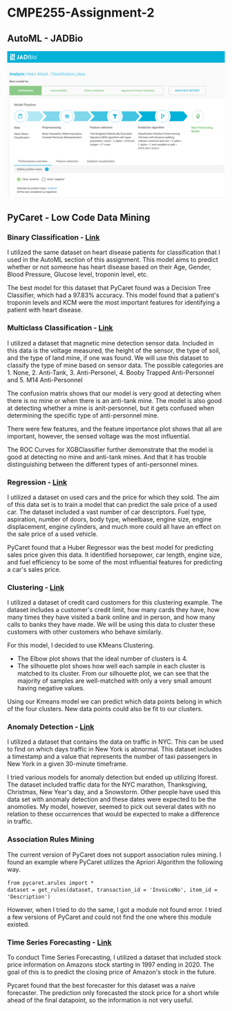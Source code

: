 # CMPE255-Assignment-2

## AutoML - JADBio
[![JADBio Results](https://github.com/sjkchang/CMPE255-Assignment-2/blob/master/jadbio-results.PNG)](https://app.jadbio.com/share/6013d6c6-5a07-4a15-97ee-1840be6671b2/best/overview)

## PyCaret - Low Code Data Mining
### Binary Classification - [Link](https://github.com/sjkchang/CMPE255-Assignment-2/blob/master/notebooks/Assignment2_Classification.ipynb)
I utilized the same dataset on heart disease patients for classification that I used in the AutoML section of this assignment. This model aims to predict whether or not someone has heart disease based on their Age, Gender, Blood Pressure, Glucose level, troponin level, etc. 

The best model for this dataset that PyCaret found was a Decision Tree Classifier, which had a 97.83% accuracy.
This model found that a patient's troponin levels and KCM were the most important features for identifying a patient with heart disease. 

### Multiclass Classification - [Link](https://github.com/sjkchang/CMPE255-Assignment-2/blob/master/notebooks/Assignment2_MulticlassClassification.ipynb)
I utilized a dataset that magnetic mine detection sensor data. Included in this data is the voltage measured, the height of the sensor, the type of soil, and the type of land mine, if one was found. We will use this dataset to classify the type of mine based on sensor data. The possible categories are 1. None, 2. Anti-Tank, 3. Anti-Personel, 4. Booby Trapped Anti-Personnel and 5. M14 Anti-Personnel

The confusion matrix shows that our model is very good at detecting when there is no mine or when there is an anti-tank mine. The model is also good at detecting whether a mine is anit-personnel, but it gets confused when determining the specific type of anti-personnel mine.       

There were few features, and the feature importance plot shows that all are important, however, the sensed voltage was the most influential.

The ROC Curves for XGBClassifier further demonstrate that the model is good at detecting no mine and anti-tank mines. And that it has trouble distinguishing between the different types of anti-personnel mines.

### Regression - [Link](https://github.com/sjkchang/CMPE255-Assignment-2/blob/master/notebooks/Assignment2_Regression.ipynb)
I utilized a dataset on used cars and the price for which they sold. The aim of this data set is to train a model that can predict the sale price of a used car. The dataset included a vast number of car descriptors. Fuel type, aspiration, number of doors, body type, wheelbase, engine size, engine displacement, engine cylinders, and much more could all have an effect on the sale price of a used vehicle. 

PyCaret found that a Huber Regressor was the best model for predicting sales price given this data. It identified horsepower, car length, engine size, and fuel efficiency to be some of the most influential features for predicting a car's sales price. 

### Clustering - [Link](https://github.com/sjkchang/CMPE255-Assignment-2/blob/master/notebooks/Assignment2_Clustering.ipynb)
I utilized a dataset of credit card customers for this clustering example. The dataset includes a customer's credit limit, how many cards they have, how many times they have visited a bank online and in person, and how many calls to banks they have made. We will be using this data to cluster these customers with other customers who behave similarly. 

For this model, I decided to use KMeans Clustering. 
- The Elbow plot shows that the ideal number of clusters is 4. 
- The silhouette plot shows how well each sample in each cluster is matched to its cluster. From our silhouette plot, we can see that the majority of samples are well-matched with only a very small amount having negative values. 

Using our Kmeans model we can predict which data points belong in which of the four clusters. New data points could also be fit to our clusters.

### Anomaly Detection - [Link](https://github.com/sjkchang/CMPE255-Assignment-2/blob/master/notebooks/Assignment2_AnomalyDetection.ipynb)
I utilized a dataset that contains the data on traffic in NYC. This can be used to find on which days traffic in New York is abnormal. This dataset includes a timestamp and a value that represents the number of taxi passengers in New York in a given 30-minute timeframe. 

I tried various models for anomaly detection but ended up utilizing Iforest. The dataset included traffic data for the NYC marathon, Thanksgiving, Christmas, New Year's day, and a Snowstorm. Other people have used this data set with anomaly detection and these dates were expected to be the anomolies. My model, however, seemed to pick out several dates with no relation to these occurrences that would be expected to make a difference in traffic. 

### Association Rules Mining
The current version of PyCaret does not support association rules mining. 
I found an example where PyCaret utilizes the Apriori Algorithm the following way. 
```
from pycaret.arules import *
dataset = get_rules(dataset, transaction_id = 'InvoiceNo', item_id = 'Description')
```
However, when I tried to do the same, I got a module not found error. I tried a few versions of PyCaret and could not find the one where this module existed. 

### Time Series Forecasting - [Link](https://github.com/sjkchang/CMPE255-Assignment-2/blob/master/notebooks/Assignment_2_Time_Series.ipynb)
To conduct Time Series Forecasting, I utilized a dataset that included stock price information on Amazons stock starting in 1997 ending in 2020. The goal of this is to predict the closing price of Amazon's stock in the future. 

Pycaret found that the best forecaster for this dataset was a naive forecaster. The prediction only forecasted the stock price for a short while ahead of the final datapoint, so the information is not very useful. 

